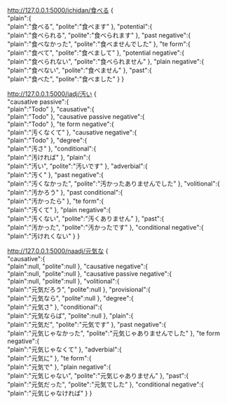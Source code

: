http://127.0.0.1:5000/ichidan/食べる
{  
   "plain":{  
      "plain":"食べる",
      "polite":"食べます"
   },
   "potential":{  
      "plain":"食べられる",
      "polite":"食べられます"
   },
   "past negative":{  
      "plain":"食べなかった",
      "polite":"食べませんでした"
   },
   "te form":{  
      "plain":"食べて",
      "polite":"食べまして"
   },
   "potential negative":{  
      "plain":"食べられない",
      "polite":"食べられません"
   },
   "plain negative":{  
      "plain":"食べない",
      "polite":"食べません"
   },
   "past":{  
      "plain":"食べた",
      "polite":"食べました"
   }
}


http://127.0.0.1:5000/iadj/汚い
{  
   "causative passive":{  
      "plain":"Todo"
   },
   "causative":{  
      "plain":"Todo"
   },
   "causative passive negative":{  
      "plain":"Todo"
   },
   "te form negative":{  
      "plain":"汚くなくて"
   },
   "causative negative":{  
      "plain":"Todo"
   },
   "degree":{  
      "plain":"汚さ"
   },
   "conditional":{  
      "plain":"汚ければ"
   },
   "plain":{  
      "plain":"汚い",
      "polite":"汚いです"
   },
   "adverbial":{  
      "plain":"汚く"
   },
   "past negative":{  
      "plain":"汚くなかった",
      "polite":"汚かったありませんでした"
   },
   "volitional":{  
      "plain":"汚かろう"
   },
   "past conditional":{  
      "plain":"汚かったら"
   },
   "te form":{  
      "plain":"汚くて"
   },
   "plain negative":{  
      "plain":"汚くない",
      "polite":"汚くありません"
   },
   "past":{  
      "plain":"汚かった",
      "polite":"汚かったです"
   },
   "conditional negative":{  
      "plain":"汚けれくない"
   }
}

http://127.0.0.1:5000/naadj/元気な
{  
   "causative":{  
      "plain":null,
      "polite":null
   },
   "causative negative":{  
      "plain":null,
      "polite":null
   },
   "causative passive negative":{  
      "plain":null,
      "polite":null
   },
   "volitional":{  
      "plain":"元気だろう",
      "polite":null
   },
   "provisional":{  
      "plain":"元気なら",
      "polite":null
   },
   "degree":{  
      "plain":"元気さ"
   },
   "conditional":{  
      "plain":"元気ならば",
      "polite":null
   },
   "plain":{  
      "plain":"元気だ",
      "polite":"元気です"
   },
   "past negative":{  
      "plain":"元気じゃなかった",
      "polite":"元気じゃありませんでした"
   },
   "te form negative":{  
      "plain":"元気じゃなくて"
   },
   "adverbial":{  
      "plain":"元気に"
   },
   "te form":{  
      "plain":"元気で"
   },
   "plain negative":{  
      "plain":"元気じゃない",
      "polite":"元気じゃありません"
   },
   "past":{  
      "plain":"元気だった",
      "polite":"元気でした"
   },
   "conditional negative":{  
      "plain":"元気じゃなければ"
   }
}

